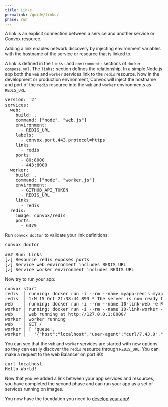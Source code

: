 ```yaml
---
title: Links
permalink: /guide/links/
phase: run
---
```


A link is an explicit connection between a service and another service or Convox resource.

Adding a link enables network discovery by injecting environment variables with the hostname of the service or resource that is linked to.

A link is defined in the `links:` and `environment:` sections of `docker-compose.yml`. The `links:` section defines the relationship. In a simple Node.js app both the `web` and `worker` services link to the `redis` resource. Now in the development or production environment, Convox will inject the hostname and port of the `redis` resource into the `web` and `worker` environments as `REDIS_URL`.

<pre class="file yaml" title="docker-compose.yml">
<span class="diff-u">version: '2'</span>
<span class="diff-u">services:</span>
<span class="diff-u">  web:</span>
<span class="diff-u">    build: .</span>
<span class="diff-u">    command: ["node", "web.js"]</span>
<span class="diff-a">    environment:</span>
<span class="diff-a">      - REDIS_URL</span>
<span class="diff-u">    labels:</span>
<span class="diff-u">      - convox.port.443.protocol=https</span>
<span class="diff-a">    links:</span>
<span class="diff-a">      - redis</span>
<span class="diff-u">    ports:</span>
<span class="diff-u">      - 80:8000</span>
<span class="diff-u">      - 443:8000</span>
<span class="diff-u">  worker:</span>
<span class="diff-u">    build: .</span>
<span class="diff-u">    command: ["node", "worker.js"]</span>
<span class="diff-u">    environment:</span>
<span class="diff-u">      - GITHUB_API_TOKEN</span>
<span class="diff-a">      - REDIS_URL</span>
<span class="diff-a">    links:</span>
<span class="diff-a">      - redis</span>
<span class="diff-u">  redis:</span>
<span class="diff-u">    image: convox/redis</span>
<span class="diff-a">    ports:</span>
<span class="diff-a">      - 6379</span>
</pre>

Run `convox doctor` to validate your link definitions:

<pre class="terminal">
<span class="command">convox doctor</span>

### Run: Links
[<span class="pass">✓</span>] Resource redis exposes ports
[<span class="pass">✓</span>] Service web environment includes REDIS_URL
[<span class="pass">✓</span>] Service worker environment includes REDIS_URL
</pre>

Now try to run your app:

<pre class="terminal">
<span class="command">convox start</span>
redis  │ running: docker run -i --rm --name myapp-redis myapp/redis
redis  │ 1:M 15 Oct 21:38:44.893 * The server is now ready to accept connections on port 6379
web    │ running: docker run -i --rm --name 10-link-web -e REDIS_URL --add-host redis:172.17.0.2 -e REDIS_SCHEME=redis -e REDIS_HOST=172.17.0.2 -e REDIS_PORT=6379 -e REDIS_PATH=/0 -e REDIS_USERNAME= -e REDIS_PASSWORD=password -e REDIS_URL=redis://:password@172.17.0.2:6379/0 -p 0:8000 10-link/web node web.js
worker │ running: docker run -i --rm --name 10-link-worker -e GITHUB_API_TOKEN -e REDIS_URL --add-host redis:172.17.0.2 -e REDIS_SCHEME=redis -e REDIS_HOST=172.17.0.2 -e REDIS_PORT=6379 -e REDIS_PATH=/0 -e REDIS_USERNAME= -e REDIS_PASSWORD=password -e REDIS_URL=redis://:password@172.17.0.2:6379/0 10-link/worker node worker.js
web    │ web running at http://127.0.0.1:8000/
worker │ worker running
web    │ GET /
worker │ [ 'queue',
worker │   '{"host":"localhost","user-agent":"curl/7.43.0","accept":"*/*"}' ]
</pre>

You can see that the `web` and `worker` services are started with new options so they can easily discover the `redis` resource through `REDIS_URL`. You can make a request to the web Balancer on port 80:

<pre class="terminal">
<span class="command">curl localhost</span>
Hello World!
</pre>


Now that you've added a link between your app services and resources, you have completed the second phase and can run your app as a set of services running on images.

You now have the foundation you need to [develop your app](/guide/develop/)!
